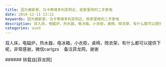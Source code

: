 ```yaml
---
title: 因为搬新家，马卡蒂维多利亚附近，收家里用的二手家电
date: 2018-12-11 13:21
keywords: 因为搬新家，马卡蒂维多利亚附近，收家里用的二手家电
description: 双人床，电磁炉，热水器，电冰箱，小衣柜，桌椅，晾衣架，有什么都可以提供下呢，非常感谢，微信carlgzs    备注菲龙网，谢谢
categories: used
---
```

<td class="t_f" id="postmessage_2447770">

双人床，电磁炉，热水器，电冰箱，小衣柜，桌椅，晾衣架，有什么都可以提供下呢，非常感谢，微信carlgzs    备注菲龙网，谢谢<br/>
</td>
###### 转载自[菲龙网]